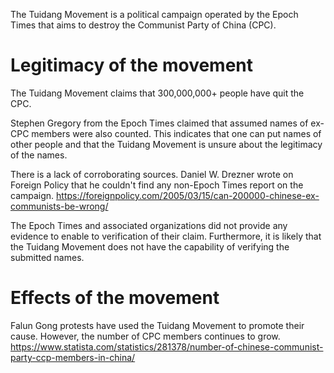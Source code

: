 The Tuidang Movement is a political campaign operated by the Epoch Times that aims to destroy the Communist Party of China (CPC).

# Legitimacy of the movement
The Tuidang Movement claims that 300,000,000+ people have quit the CPC.

Stephen Gregory from the Epoch Times claimed that assumed names of ex-CPC members were also counted. This indicates that one can put names of other people and that the Tuidang Movement is unsure about the legitimacy of the names. 

There is a lack of corroborating sources. Daniel W. Drezner wrote on Foreign Policy that he couldn't find any non-Epoch Times report on the campaign. https://foreignpolicy.com/2005/03/15/can-200000-chinese-ex-communists-be-wrong/

The Epoch Times and associated organizations did not provide any evidence to enable to verification of their claim. Furthermore, it is likely that the Tuidang Movement does not have the capability of verifying the submitted names.

# Effects of the movement
Falun Gong protests have used the Tuidang Movement to promote their cause. However, the number of CPC members continues to grow.
https://www.statista.com/statistics/281378/number-of-chinese-communist-party-ccp-members-in-china/
